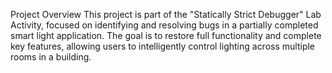 Project Overview
This project is part of the "Statically Strict Debugger" Lab Activity, focused on identifying and resolving bugs in a partially completed smart light application. 
The goal is to restore full functionality and complete key features, allowing users to intelligently control lighting across multiple rooms in a building.
